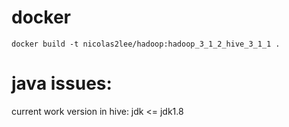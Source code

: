 # docker
    docker build -t nicolas2lee/hadoop:hadoop_3_1_2_hive_3_1_1 .

# java issues:
current work version in hive: jdk <= jdk1.8 